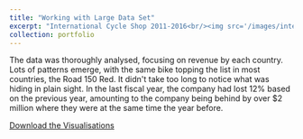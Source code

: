 ```yaml
---
title: "Working with Large Data Set"
excerpt: "International Cycle Shop 2011-2016<br/><img src='/images/internationalcycleshop.png'>"
collection: portfolio
---
```


The data was thoroughly analysed, focusing on revenue by each country. Lots of patterns emerge, with the same bike topping the list in most countries, the Road 150 Red. It didn't take too long to notice what was hiding in plain sight. In the last fiscal year, the company had lost 12% based on the previous year, amounting to the company being behind by over $2 million where they were at the same time the year before.

[Download the Visualisations](/files/InternationCycleCompanyPortfolio.pdf)
